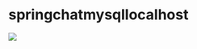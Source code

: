 # springchatmysqllocalhost<br />


<img src="https://drive.google.com/uc?id=1vBuiwe3Qpk3sPxhM3-xHF9nimYTcOvu6&amp;export=download">
